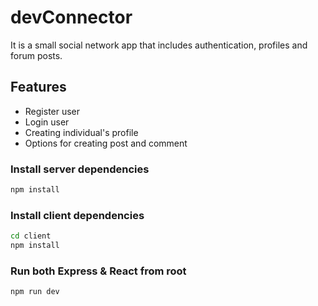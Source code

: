 # devConnector
It is a small social network app that includes authentication, profiles and forum posts.

## Features
* Register user
* Login user
* Creating individual's profile
* Options for creating post and comment

### Install server dependencies

```bash
npm install
```

### Install client dependencies

```bash
cd client
npm install
```

### Run both Express & React from root

```bash
npm run dev
```
